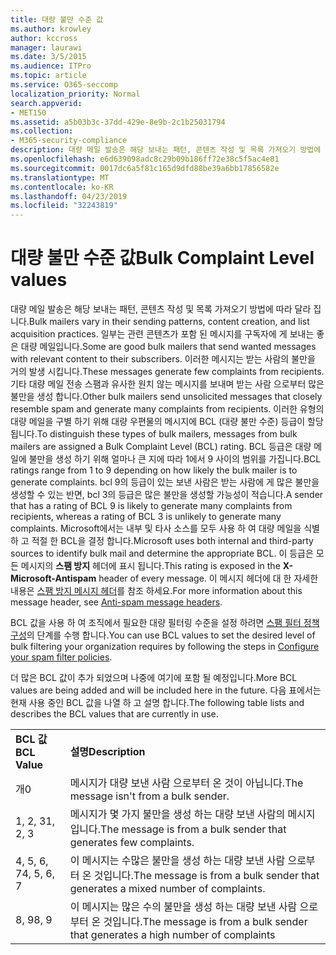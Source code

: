 ```yaml
---
title: 대량 불만 수준 값
ms.author: krowley
author: kccross
manager: laurawi
ms.date: 3/5/2015
ms.audience: ITPro
ms.topic: article
ms.service: O365-seccomp
localization_priority: Normal
search.appverid:
- MET150
ms.assetid: a5b03b3c-37dd-429e-8e9b-2c1b25031794
ms.collection:
- M365-security-compliance
description: 대량 메일 발송은 해당 보내는 패턴, 콘텐츠 작성 및 목록 가져오기 방법에 따라 달라 집니다. 일부는 관련 콘텐츠가 포함 된 메시지를 구독자에 게 보내는 좋은 대량 메일입니다. 이러한 메시지는 받는 사람의 불만을 거의 발생 시킵니다. 기타 대량 메일 전송 스팸과 유사한 원치 않는 메시지를 보내며 받는 사람 으로부터 많은 불만을 생성 합니다. 이러한 유형의 대량 메일을 구별 하기 위해 대량 우편물의 메시지에 BCL (대량 불만 수준) 등급이 할당 됩니다. BCL 등급은 대량 메일에 불만을 생성 하기 위해 얼마나 큰 지에 따라 1에서 9 사이의 범위를 가집니다. bcl 9의 등급이 있는 보낸 사람은 받는 사람에 게 많은 불만을 생성할 수 있는 반면, bcl 3의 등급은 많은 불만을 생성할 가능성이 적습니다. Microsoft에서는 내부 및 타사 소스를 모두 사용 하 여 대량 메일을 식별 하 고 적절 한 BCL을 결정 합니다. 이 등급은 모든 메시지의 스팸 방지 헤더에 표시 됩니다. 이 메시지 헤더에 대 한 자세한 내용은 스팸 방지 메시지 헤더를 참조 하세요.
ms.openlocfilehash: e6d639098adc8c29b09b186ff72e38c5f5ac4e81
ms.sourcegitcommit: 0017dc6a5f81c165d9dfd88be39a6bb17856582e
ms.translationtype: MT
ms.contentlocale: ko-KR
ms.lasthandoff: 04/23/2019
ms.locfileid: "32243819"
---
```

# <a name="bulk-complaint-level-values"></a><span data-ttu-id="4af20-112">대량 불만 수준 값</span><span class="sxs-lookup"><span data-stu-id="4af20-112">Bulk Complaint Level values</span></span>

<span data-ttu-id="4af20-113">대량 메일 발송은 해당 보내는 패턴, 콘텐츠 작성 및 목록 가져오기 방법에 따라 달라 집니다.</span><span class="sxs-lookup"><span data-stu-id="4af20-113">Bulk mailers vary in their sending patterns, content creation, and list acquisition practices.</span></span> <span data-ttu-id="4af20-114">일부는 관련 콘텐츠가 포함 된 메시지를 구독자에 게 보내는 좋은 대량 메일입니다.</span><span class="sxs-lookup"><span data-stu-id="4af20-114">Some are good bulk mailers that send wanted messages with relevant content to their subscribers.</span></span> <span data-ttu-id="4af20-115">이러한 메시지는 받는 사람의 불만을 거의 발생 시킵니다.</span><span class="sxs-lookup"><span data-stu-id="4af20-115">These messages generate few complaints from recipients.</span></span> <span data-ttu-id="4af20-116">기타 대량 메일 전송 스팸과 유사한 원치 않는 메시지를 보내며 받는 사람 으로부터 많은 불만을 생성 합니다.</span><span class="sxs-lookup"><span data-stu-id="4af20-116">Other bulk mailers send unsolicited messages that closely resemble spam and generate many complaints from recipients.</span></span> <span data-ttu-id="4af20-117">이러한 유형의 대량 메일을 구별 하기 위해 대량 우편물의 메시지에 BCL (대량 불만 수준) 등급이 할당 됩니다.</span><span class="sxs-lookup"><span data-stu-id="4af20-117">To distinguish these types of bulk mailers, messages from bulk mailers are assigned a Bulk Complaint Level (BCL) rating.</span></span> <span data-ttu-id="4af20-118">BCL 등급은 대량 메일에 불만을 생성 하기 위해 얼마나 큰 지에 따라 1에서 9 사이의 범위를 가집니다.</span><span class="sxs-lookup"><span data-stu-id="4af20-118">BCL ratings range from 1 to 9 depending on how likely the bulk mailer is to generate complaints.</span></span> <span data-ttu-id="4af20-119">bcl 9의 등급이 있는 보낸 사람은 받는 사람에 게 많은 불만을 생성할 수 있는 반면, bcl 3의 등급은 많은 불만을 생성할 가능성이 적습니다.</span><span class="sxs-lookup"><span data-stu-id="4af20-119">A sender that has a rating of BCL 9 is likely to generate many complaints from recipients, whereas a rating of BCL 3 is unlikely to generate many complaints.</span></span> <span data-ttu-id="4af20-120">Microsoft에서는 내부 및 타사 소스를 모두 사용 하 여 대량 메일을 식별 하 고 적절 한 BCL을 결정 합니다.</span><span class="sxs-lookup"><span data-stu-id="4af20-120">Microsoft uses both internal and third-party sources to identify bulk mail and determine the appropriate BCL.</span></span> <span data-ttu-id="4af20-121">이 등급은 모든 메시지의 **스팸 방지** 헤더에 표시 됩니다.</span><span class="sxs-lookup"><span data-stu-id="4af20-121">This rating is exposed in the **X-Microsoft-Antispam** header of every message.</span></span> <span data-ttu-id="4af20-122">이 메시지 헤더에 대 한 자세한 내용은 [스팸 방지 메시지 헤더](anti-spam-message-headers.md)를 참조 하세요.</span><span class="sxs-lookup"><span data-stu-id="4af20-122">For more information about this message header, see [Anti-spam message headers](anti-spam-message-headers.md).</span></span> 
  
<span data-ttu-id="4af20-123">BCL 값을 사용 하 여 조직에서 필요한 대량 필터링 수준을 설정 하려면 [스팸 필터 정책 구성](configure-your-spam-filter-policies.md)의 단계를 수행 합니다.</span><span class="sxs-lookup"><span data-stu-id="4af20-123">You can use BCL values to set the desired level of bulk filtering your organization requires by following the steps in [Configure your spam filter policies](configure-your-spam-filter-policies.md).</span></span>
  
<span data-ttu-id="4af20-124">더 많은 BCL 값이 추가 되었으며 나중에 여기에 포함 될 예정입니다.</span><span class="sxs-lookup"><span data-stu-id="4af20-124">More BCL values are being added and will be included here in the future.</span></span> <span data-ttu-id="4af20-125">다음 표에서는 현재 사용 중인 BCL 값을 나열 하 고 설명 합니다.</span><span class="sxs-lookup"><span data-stu-id="4af20-125">The following table lists and describes the BCL values that are currently in use.</span></span>
  
|||
|:-----|:-----|
|<span data-ttu-id="4af20-126">**BCL 값**</span><span class="sxs-lookup"><span data-stu-id="4af20-126">**BCL Value**</span></span> <br/> |<span data-ttu-id="4af20-127">**설명**</span><span class="sxs-lookup"><span data-stu-id="4af20-127">**Description**</span></span> <br/> |
|<span data-ttu-id="4af20-128">개</span><span class="sxs-lookup"><span data-stu-id="4af20-128">0</span></span>  <br/> |<span data-ttu-id="4af20-129">메시지가 대량 보낸 사람 으로부터 온 것이 아닙니다.</span><span class="sxs-lookup"><span data-stu-id="4af20-129">The message isn't from a bulk sender.</span></span>  <br/> |
|<span data-ttu-id="4af20-130">1, 2, 3</span><span class="sxs-lookup"><span data-stu-id="4af20-130">1, 2, 3</span></span>  <br/> |<span data-ttu-id="4af20-131">메시지가 몇 가지 불만을 생성 하는 대량 보낸 사람의 메시지입니다.</span><span class="sxs-lookup"><span data-stu-id="4af20-131">The message is from a bulk sender that generates few complaints.</span></span>  <br/> |
|<span data-ttu-id="4af20-132">4, 5, 6, 7</span><span class="sxs-lookup"><span data-stu-id="4af20-132">4, 5, 6, 7</span></span>  <br/> |<span data-ttu-id="4af20-133">이 메시지는 수많은 불만을 생성 하는 대량 보낸 사람 으로부터 온 것입니다.</span><span class="sxs-lookup"><span data-stu-id="4af20-133">The message is from a bulk sender that generates a mixed number of complaints.</span></span>  <br/> |
|<span data-ttu-id="4af20-134">8, 9</span><span class="sxs-lookup"><span data-stu-id="4af20-134">8, 9</span></span>  <br/> |<span data-ttu-id="4af20-135">이 메시지는 많은 수의 불만을 생성 하는 대량 보낸 사람 으로부터 온 것입니다.</span><span class="sxs-lookup"><span data-stu-id="4af20-135">The message is from a bulk sender that generates a high number of complaints</span></span>  <br/> |
   

